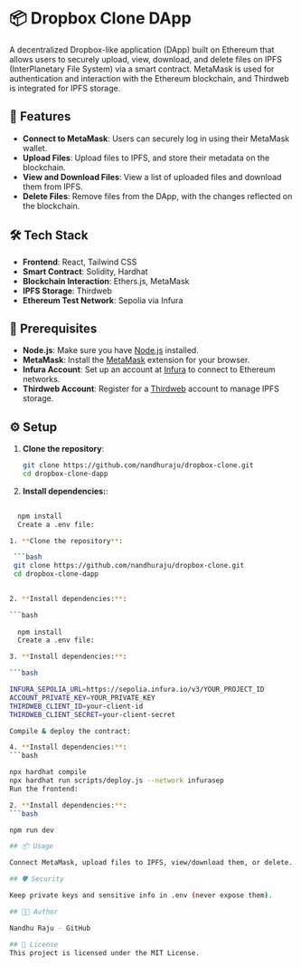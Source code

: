 # 📦 Dropbox Clone DApp

A decentralized Dropbox-like application (DApp) built on Ethereum that allows users to securely upload, view, download, and delete files on IPFS (InterPlanetary File System) via a smart contract. MetaMask is used for authentication and interaction with the Ethereum blockchain, and Thirdweb is integrated for IPFS storage.

## 🚀 Features

- **Connect to MetaMask**: Users can securely log in using their MetaMask wallet.
- **Upload Files**: Upload files to IPFS, and store their metadata on the blockchain.
- **View and Download Files**: View a list of uploaded files and download them from IPFS.
- **Delete Files**: Remove files from the DApp, with the changes reflected on the blockchain.
  
## 🛠️ Tech Stack

- **Frontend**: React, Tailwind CSS
- **Smart Contract**: Solidity, Hardhat
- **Blockchain Interaction**: Ethers.js, MetaMask
- **IPFS Storage**: Thirdweb
- **Ethereum Test Network**: Sepolia via Infura

## 📝 Prerequisites

- **Node.js**: Make sure you have [Node.js](https://nodejs.org/) installed.
- **MetaMask**: Install the [MetaMask](https://metamask.io/) extension for your browser.
- **Infura Account**: Set up an account at [Infura](https://infura.io/) to connect to Ethereum networks.
- **Thirdweb Account**: Register for a [Thirdweb](https://thirdweb.com/) account to manage IPFS storage.

## ⚙️ Setup

1. **Clone the repository**:

   ```bash
   git clone https://github.com/nandhuraju/dropbox-clone.git
   cd dropbox-clone-dapp

2. **Install dependencies:**:
 
  ```bash
    
    npm install
    Create a .env file:

1. **Clone the repository**:

   ```bash
   git clone https://github.com/nandhuraju/dropbox-clone.git
   cd dropbox-clone-dapp

    
2. **Install dependencies:**:
 
  ```bash
    
    npm install
    Create a .env file:

3. **Install dependencies:**:
 
  ```bash

INFURA_SEPOLIA_URL=https://sepolia.infura.io/v3/YOUR_PROJECT_ID
ACCOUNT_PRIVATE_KEY=YOUR_PRIVATE_KEY
THIRDWEB_CLIENT_ID=your-client-id
THIRDWEB_CLIENT_SECRET=your-client-secret

Compile & deploy the contract:

4. **Install dependencies:**:
  ```bash

npx hardhat compile
npx hardhat run scripts/deploy.js --network infurasep
Run the frontend:

2. **Install dependencies:**:
  ```bash

npm run dev

## 📦 Usage

Connect MetaMask, upload files to IPFS, view/download them, or delete.

## 🛡️ Security

Keep private keys and sensitive info in .env (never expose them).

## 👨‍💻 Author

Nandhu Raju - GitHub

## 📝 License
This project is licensed under the MIT License.
